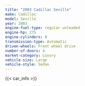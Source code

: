 ```yaml
---
title: "2003 Cadillac Seville"
make: Cadillac
model: Seville
year: 2003
engine-fuel-type: regular unleaded
engine-hp: 275
engine-cylinders: 8
transmission-type: Automatic
driven-wheels: Front wheel drive
number-of-doors: 4
market-category: Luxury
vehicle-size: Large
vehicle-style: Sedan
---
```


{{< car_info >}}
